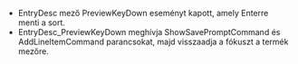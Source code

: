 - EntryDesc mező PreviewKeyDown eseményt kapott, amely Enterre menti a sort.
- EntryDesc_PreviewKeyDown meghívja ShowSavePromptCommand és AddLineItemCommand parancsokat, majd visszaadja a fókuszt a termék mezőre.
